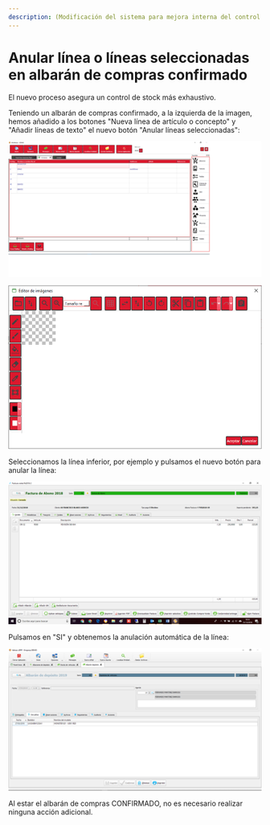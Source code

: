 ```yaml
---
description: (Modificación del sistema para mejora interna del control de stock)
---
```


# Anular línea o líneas seleccionadas en albarán de compras confirmado

El nuevo proceso asegura un control de stock más exhaustivo. 

Teniendo un albarán de compras confirmado, a la izquierda de la imagen, hemos añadido a los botones "Nueva línea de artículo o concepto" y "Añadir líneas de texto" el nuevo botón "Anular líneas seleccionadas":

![Anular l&#xED;neas seleccionadas](../../.gitbook/assets/image%20%28439%29.png)

![](../../.gitbook/assets/image%20%28357%29.png)

Seleccionamos la línea inferior, por ejemplo y pulsamos el nuevo botón para anular la línea:

![](../../.gitbook/assets/image%20%28116%29.png)

Pulsamos en "SI" y obtenemos la anulación automática de la línea:

![](../../.gitbook/assets/image%20%28126%29.png)

Al estar el albarán de compras CONFIRMADO, no es necesario realizar ninguna acción adicional.

